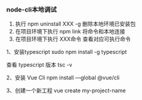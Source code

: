 ### node-cli本地调试
1. 执行 npm uninstall XXX -g 删除本地环境已安装包
2. 在项目环境下执行 npm link 将命令和本地连接
3. 在项目环境下执行 XXX命令 查看对应可执行命令


1、安装typescript
sudo npm install -g typescript

查看 typescript 版本
tsc -v

2、安装 Vue Cli
npm install —global @vue/cli

3、创建一个新工程
vue create my-project-name
